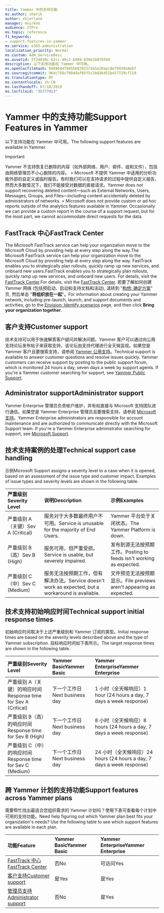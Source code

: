 ```yaml
---
title: Yammer 中的支持功能
ms.author: sharik
author: skjerland
manager: mnirkhe
audience: ITPro
ms.topic: reference
f1_keywords:
- support-features-in-yammer
ms.service: o365-administration
localization_priority: Normal
ms.custom: Adm_ServiceDesc
ms.assetid: 5f24830c-b2cc-49c2-b989-030e1b870f60
description: 以下支持功能在 Yammer 中可用。
ms.openlocfilehash: 6689644f9455683915fda5e20aec8ef9939e8ebf
ms.sourcegitcommit: 96dc758c790ddaf05f5c2b836451b417729cf119
ms.translationtype: MT
ms.contentlocale: zh-CN
ms.lasthandoff: 07/18/2019
ms.locfileid: "35777913"
---
```

# <a name="support-features-in-yammer"></a><span data-ttu-id="128e8-103">Yammer 中的支持功能</span><span class="sxs-lookup"><span data-stu-id="128e8-103">Support Features in Yammer</span></span>

<span data-ttu-id="128e8-104">以下支持功能在 Yammer 中可用。</span><span class="sxs-lookup"><span data-stu-id="128e8-104">The following support features are available in Yammer.</span></span>
  
> [!IMPORTANT]
> <span data-ttu-id="128e8-p101">Yammer 不支持恢复已删除的内容（如外部网络、用户、邮件、组和文件），包括由网络管理员不小心删除的内容。 > Microsoft 不提供 Yammer 中适用的分析功能外部的自定义或临时报告。有时我们可以在支持请求的过程中提供自定义报告，然而大多数情况下，我们不能接受对数据的直接请求。</span><span class="sxs-lookup"><span data-stu-id="128e8-p101">Yammer does not support recovering deleted content—such as External Networks, Users, Messages, Groups, and Files—including content accidentally deleted by administrators of networks. > Microsoft does not provide custom or ad hoc reports outside of the analytics features available in Yammer. Occasionally we can provide a custom report in the course of a support request, but for the most part, we cannot accommodate direct requests for the data.</span></span> 
  
## <a name="fasttrack-center"></a><span data-ttu-id="128e8-108">FastTrack 中心</span><span class="sxs-lookup"><span data-stu-id="128e8-108">FastTrack Center</span></span>
<span data-ttu-id="128e8-109"><a name="bkmk_FastTrackCenter"> </a></span><span class="sxs-lookup"><span data-stu-id="128e8-109"></span></span>

<span data-ttu-id="128e8-110">The Microsoft FastTrack service can help your organization move to the Microsoft Cloud by providing help at every step along the way.</span><span class="sxs-lookup"><span data-stu-id="128e8-110">The Microsoft FastTrack service can help your organization move to the Microsoft Cloud by providing help at every step along the way.</span></span> <span data-ttu-id="128e8-111">FastTrack enables you to strategically plan rollouts, quickly ramp up new services, and onboard new users.</span><span class="sxs-lookup"><span data-stu-id="128e8-111">FastTrack enables you to strategically plan rollouts, quickly ramp up new services, and onboard new users.</span></span> <span data-ttu-id="128e8-112">For details, visit the [FastTrack Center](https://go.microsoft.com/fwlink/?LinkID=518597&amp;clcid=0x409).</span><span class="sxs-lookup"><span data-stu-id="128e8-112">For details, visit the [FastTrack Center](https://go.microsoft.com/fwlink/?LinkID=518597&amp;clcid=0x409).</span></span> <span data-ttu-id="128e8-113">若要了解如何创建 Yammer 网络 (包括预启动、启动和支持文档和活动), 请转到 "[构想: 确定方案](https://fasttrack.microsoft.com/office/envision/identify-scenarios)" 页, 然后单击 "**将组织放在一起**"。</span><span class="sxs-lookup"><span data-stu-id="128e8-113">For information about creating your Yammer network, including pre-launch, launch, and support documents and activities, go to the [Envision: Identify scenarios](https://fasttrack.microsoft.com/office/envision/identify-scenarios) page, and then click **Bring your organization together**.</span></span>
  
## <a name="customer-support"></a><span data-ttu-id="128e8-114">客户支持</span><span class="sxs-lookup"><span data-stu-id="128e8-114">Customer support</span></span>
<span data-ttu-id="128e8-115"><a name="BKMK_Customersupport"> </a></span><span class="sxs-lookup"><span data-stu-id="128e8-115"></span></span>

<span data-ttu-id="128e8-p103">技术支持可以用于快速解答客户疑问并解决问题。Yammer 客户可以通过向公用支持论坛发布帖子来获取支持，该论坛由支持代理进行全天候监视。如果您是 Yammer 客户且要搜索支持，请参阅 [Yammer 公用支持](https://go.microsoft.com/fwlink/p/?LinkId=330921)。</span><span class="sxs-lookup"><span data-stu-id="128e8-p103">Technical support is available to answer customer questions and resolve issues quickly. Yammer customers can receive support by posting to the public support forum, which is monitored 24 hours a day, seven days a week by support agents. If you're a Yammer customer searching for support, see [Yammer Public Support](https://go.microsoft.com/fwlink/p/?LinkId=330921).</span></span>
  
## <a name="administrator-support"></a><span data-ttu-id="128e8-119">Administrator support</span><span class="sxs-lookup"><span data-stu-id="128e8-119">Administrator support</span></span>
<span data-ttu-id="128e8-120"><a name="BKMK_Administratorsupport"> </a></span><span class="sxs-lookup"><span data-stu-id="128e8-120"></span></span>

<span data-ttu-id="128e8-p104">Yammer Enterprise 管理员负责帐户维护，并有权直接与 Microsoft 支持团队进行通信。如果您是 Yammer Enterprise 管理员且要搜索支持，请参阅 [Microsoft 支持](https://go.microsoft.com/fwlink/p/?LinkId=330922)。</span><span class="sxs-lookup"><span data-stu-id="128e8-p104">Yammer Enterprise administrators are responsible for account maintenance and are authorized to communicate directly with the Microsoft Support team. If you're a Yammer Enterprise administrator searching for support, see [Microsoft Support](https://go.microsoft.com/fwlink/p/?LinkId=330922).</span></span>
  
## <a name="technical-support-case-handling"></a><span data-ttu-id="128e8-123">技术支持案例的处理</span><span class="sxs-lookup"><span data-stu-id="128e8-123">Technical support case handling</span></span>
<span data-ttu-id="128e8-124"><a name="BKMK_Administratorsupport"> </a></span><span class="sxs-lookup"><span data-stu-id="128e8-124"></span></span>

<span data-ttu-id="128e8-p105">示例</span><span class="sxs-lookup"><span data-stu-id="128e8-p105">Microsoft Support assigns a severity level to a case when it is opened, based on an assessment of the issue type and customer impact. Examples of issue types and severity levels are shown in the following table.</span></span> 
  
|<span data-ttu-id="128e8-127">**严重级别**</span><span class="sxs-lookup"><span data-stu-id="128e8-127">**Severity Level**</span></span>|<span data-ttu-id="128e8-128">**说明**</span><span class="sxs-lookup"><span data-stu-id="128e8-128">**Description**</span></span>|<span data-ttu-id="128e8-129">**示例**</span><span class="sxs-lookup"><span data-stu-id="128e8-129">**Examples**</span></span>|
|:-----|:-----|:-----|
|<span data-ttu-id="128e8-130">严重级别 A（关键）</span><span class="sxs-lookup"><span data-stu-id="128e8-130">Sev A (Critical)</span></span>  <br/> |<span data-ttu-id="128e8-131">服务对于大多数最终用户不可用。</span><span class="sxs-lookup"><span data-stu-id="128e8-131">Service is unusable for the majority of End Users.</span></span>  <br/> |<span data-ttu-id="128e8-132">Yammer 平台处于关闭状态。</span><span class="sxs-lookup"><span data-stu-id="128e8-132">The Yammer Platform is down.</span></span>  <br/> |
|<span data-ttu-id="128e8-133">严重级别 B（高）</span><span class="sxs-lookup"><span data-stu-id="128e8-133">Sev B (High)</span></span>  <br/> |<span data-ttu-id="128e8-134">服务可用，但严重受损。</span><span class="sxs-lookup"><span data-stu-id="128e8-134">Service is usable, but severely impaired.</span></span>  <br/> |<span data-ttu-id="128e8-135">发布到源无法按预期工作。</span><span class="sxs-lookup"><span data-stu-id="128e8-135">Posting to feeds isn't working as expected.</span></span>  <br/> |
|<span data-ttu-id="128e8-136">严重级别 C（中）</span><span class="sxs-lookup"><span data-stu-id="128e8-136">Sev C (Medium)</span></span>  <br/> |<span data-ttu-id="128e8-137">服务无法按预期工作，但有解决办法。</span><span class="sxs-lookup"><span data-stu-id="128e8-137">Service doesn't work as expected, but a workaround is available.</span></span>  <br/> |<span data-ttu-id="128e8-138">文件预览无法按预期显示。</span><span class="sxs-lookup"><span data-stu-id="128e8-138">File previews aren't appearing as expected.</span></span>  <br/> |
   
## <a name="technical-support-initial-response-times"></a><span data-ttu-id="128e8-139">技术支持初始响应时间</span><span class="sxs-lookup"><span data-stu-id="128e8-139">Technical support initial response times</span></span>
<span data-ttu-id="128e8-140"><a name="BKMK_Administratorsupport"> </a></span><span class="sxs-lookup"><span data-stu-id="128e8-140"></span></span>

<span data-ttu-id="128e8-141">初始响应时间取决于上述严重级别和 Yammer 订阅的类型。</span><span class="sxs-lookup"><span data-stu-id="128e8-141">Initial response times are based on the severity levels described above and the type of Yammer subscription.</span></span> <span data-ttu-id="128e8-142">目标响应时间如下表所示。</span><span class="sxs-lookup"><span data-stu-id="128e8-142">The target response times are shown in the following table.</span></span>
  
|<span data-ttu-id="128e8-143">**严重级别**</span><span class="sxs-lookup"><span data-stu-id="128e8-143">**Severity Level**</span></span>|<span data-ttu-id="128e8-144">**Yammer Basic**</span><span class="sxs-lookup"><span data-stu-id="128e8-144">**Yammer Basic**</span></span>|<span data-ttu-id="128e8-145">**Yammer Enterprise**</span><span class="sxs-lookup"><span data-stu-id="128e8-145">**Yammer Enterprise**</span></span>|
|:-----|:-----|:-----|
|<span data-ttu-id="128e8-146">严重级别 A（关键）的响应时间</span><span class="sxs-lookup"><span data-stu-id="128e8-146">Response time for Sev A (Critical)</span></span>  <br/> |<span data-ttu-id="128e8-147">下一个工作日</span><span class="sxs-lookup"><span data-stu-id="128e8-147">Next business day</span></span>  <br/> |<span data-ttu-id="128e8-148">1 小时（全天候响应）</span><span class="sxs-lookup"><span data-stu-id="128e8-148">1 hour (24 hours a day, 7 days a week response)</span></span>  <br/> |
|<span data-ttu-id="128e8-149">严重级别 B（高）的响应时间</span><span class="sxs-lookup"><span data-stu-id="128e8-149">Response time for Sev B (High)</span></span>  <br/> |<span data-ttu-id="128e8-150">下一个工作日</span><span class="sxs-lookup"><span data-stu-id="128e8-150">Next business day</span></span>  <br/> |<span data-ttu-id="128e8-151">8 小时（全天候响应）</span><span class="sxs-lookup"><span data-stu-id="128e8-151">8 hours (24 hours a day, 7 days a week response)</span></span>  <br/> |
|<span data-ttu-id="128e8-152">严重级别 C（中）的响应时间</span><span class="sxs-lookup"><span data-stu-id="128e8-152">Response time for Sev C (Medium)</span></span>  <br/> |<span data-ttu-id="128e8-153">下一个工作日</span><span class="sxs-lookup"><span data-stu-id="128e8-153">Next business day</span></span>  <br/> |<span data-ttu-id="128e8-154">24 小时（全天候响应）</span><span class="sxs-lookup"><span data-stu-id="128e8-154">24 hours (24 hours a day, 7 days a week response)</span></span>  <br/> |
   
## <a name="support-features-across-yammer-plans"></a><span data-ttu-id="128e8-155">跨 Yammer 计划的支持功能</span><span class="sxs-lookup"><span data-stu-id="128e8-155">Support features across Yammer plans</span></span>
<span data-ttu-id="128e8-156"><a name="BKMK_Administratorsupport"> </a></span><span class="sxs-lookup"><span data-stu-id="128e8-156"></span></span>

<span data-ttu-id="128e8-p107">需要帮忙找出最适合您组织需求的 Yammer 计划吗？使用下表可查看每个计划中可用的支持功能。</span><span class="sxs-lookup"><span data-stu-id="128e8-p107">Need help figuring out which Yammer plan best fits your organization's needs? Use the following table to see which support features are available in each plan.</span></span>
  
|<span data-ttu-id="128e8-159">**功能**</span><span class="sxs-lookup"><span data-stu-id="128e8-159">**Feature**</span></span>|<span data-ttu-id="128e8-160">**Yammer Basic**</span><span class="sxs-lookup"><span data-stu-id="128e8-160">**Yammer Basic**</span></span>|<span data-ttu-id="128e8-161">**Yammer Enterprise**</span><span class="sxs-lookup"><span data-stu-id="128e8-161">**Yammer Enterprise**</span></span>|
|:-----|:-----|:-----|
|[<span data-ttu-id="128e8-162">FastTrack 中心</span><span class="sxs-lookup"><span data-stu-id="128e8-162">FastTrack Center</span></span>](https://go.microsoft.com/fwlink/?LinkID=518597&amp;clcid=0x409) <br/> |<span data-ttu-id="128e8-163">否</span><span class="sxs-lookup"><span data-stu-id="128e8-163">No</span></span>  <br/> |<span data-ttu-id="128e8-164">可访问</span><span class="sxs-lookup"><span data-stu-id="128e8-164">Yes</span></span>  <br/> |
|[<span data-ttu-id="128e8-165">客户支持</span><span class="sxs-lookup"><span data-stu-id="128e8-165">Customer support</span></span>](support-features-in-yammer.md#customer-support) <br/> |<span data-ttu-id="128e8-166">是</span><span class="sxs-lookup"><span data-stu-id="128e8-166">Yes</span></span>  <br/> |<span data-ttu-id="128e8-167">是</span><span class="sxs-lookup"><span data-stu-id="128e8-167">Yes</span></span>  <br/> |
|[<span data-ttu-id="128e8-168">管理员支持</span><span class="sxs-lookup"><span data-stu-id="128e8-168">Administrator support</span></span>](support-features-in-yammer.md#administrator-support) <br/> |<span data-ttu-id="128e8-169">否</span><span class="sxs-lookup"><span data-stu-id="128e8-169">No</span></span>  <br/> |<span data-ttu-id="128e8-170">是</span><span class="sxs-lookup"><span data-stu-id="128e8-170">Yes</span></span>  <br/> |
   

